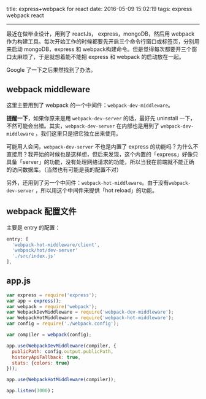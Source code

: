 title: express+webpack for react
date: 2016-05-09 15:02:19
tags: express webpack react

---

最近在做毕业设计，用到了 reactJs， express，mongoDB，然后用 webpack 作为构建工具。每次开始工作的时候都要先开启三个命令行窗口或标签页，分别用来启动 mongoDB，express 和 webpack构建命令。但是觉得每次都要开三个窗口太麻烦了，于是就想着能不能把 express 和 webpack 的启动放在一起。

Google 了一下之后果然找到了办法。

## webpack middleware

这里主要用到了 webpack 的一个中间件：`webpack-dev-middleware`。

**提醒一下**，如果你原来是用 `webpack-dev-server` 的话，最好先 uninstall 一下，不然可能会出错。其实，`webpack-dev-server` 在内部也是用到了 `webpack-dev-middleware` ，我们这里只是把它独立出来使用。

可能用人会问，`webpack-dev-server` 不也是内置了 express 的功能吗？为什么不直接用？我开始的时候也是这样想，但后来发现，这个内置的「express」好像只具备「server」的功能，没有处理网络请求的功能，所以当我在前端就不能正确的访问数据库。（当然也有可能是我的配置不对）

另外，还用到了另一个中间件：`webpack-hot-middleware`。由于没有`webpack-dev-server` ，所以用这个中间件来提供「hot reload」的功能。

## webpack 配置文件

主要是 entry 的配置：

```javascript
entry: [
  'webpack-hot-middleware/client',
  'webpack/hot/dev-server'
  './src/index.js'
],
```

## app.js

```javascript
var express = require('express');
var app = express();
var webpack = require('webpack');
var WebpackDevMiddleware = require('webpack-dev-middleware');
var WebpackHotMiddleware = require('webpack-hot-middleware');
var config = require('./webpack.config');

var compiler = webpack(config);

app.use(WebpackDevMiddleware(compiler, {
  publicPath: config.output.publicPath,
  historyApiFallback: true,
  stats: {colors: true}
}));

app.use(WebpackHotMiddleware(compiler));

app.listen(3000)；
```



